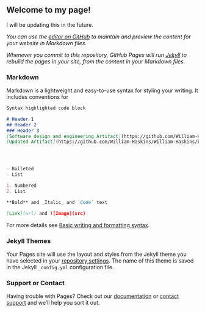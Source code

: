## Welcome to my page!
I will be updating this in the future.

_You can use the [editor on GitHub](https://github.com/William-Haskins/William-Haskins/edit/gh-pages/index.md) to maintain and preview the content for your website in Markdown files._

_Whenever you commit to this repository, GitHub Pages will run [Jekyll](https://jekyllrb.com/) to rebuild the pages in your site, from the content in your Markdown files._

### Markdown

Markdown is a lightweight and easy-to-use syntax for styling your writing. It includes conventions for

```markdown
Syntax highlighted code block

# Header 1
## Header 2
### Header 3
[Software design and engineering Artifact](https://github.com/William-Haskins/William-Haskins/blob/main/(SOFTWARE%20DESIGN%20AND%20ENGINEERING)CS_410_7_2.cpp)
[Updated Artifact](https://github.com/William-Haskins/William-Haskins/blob/main/(UPDATED%20SOFTWARE%20DESIGN%20AND%20ENGINEERING)%20CS_410.cpp)




- Bulleted
- List

1. Numbered
2. List

**Bold** and _Italic_ and `Code` text

[Link](url) and ![Image](src)
```

For more details see [Basic writing and formatting syntax](https://docs.github.com/en/github/writing-on-github/getting-started-with-writing-and-formatting-on-github/basic-writing-and-formatting-syntax).

### Jekyll Themes

Your Pages site will use the layout and styles from the Jekyll theme you have selected in your [repository settings](https://github.com/William-Haskins/William-Haskins/settings/pages). The name of this theme is saved in the Jekyll `_config.yml` configuration file.

### Support or Contact

Having trouble with Pages? Check out our [documentation](https://docs.github.com/categories/github-pages-basics/) or [contact support](https://support.github.com/contact) and we’ll help you sort it out.
